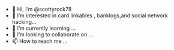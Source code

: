 - 👋 Hi, I’m @scottyrock78
- 👀 I’m interested in card linkables , banklogs,and social network hacking...
- 🌱 I’m currently learning ...
- 💞️ I’m looking to collaborate on ...
- 📫 How to reach me ...

<!---
scottyrock78/scottyrock78 is a ✨ special ✨ repository because its `README.md` (this file) appears on your GitHub profile.
You can click the Preview link to take a look at your changes.
--->
